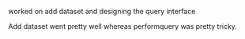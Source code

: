 worked on add dataset and designing the query interface

Add dataset went pretty well whereas performquery was pretty tricky.
